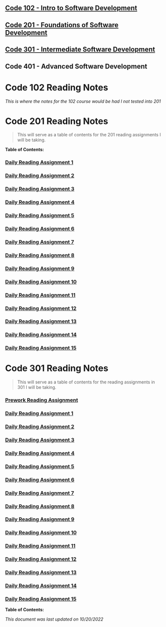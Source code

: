 ## [Code 102 - Intro to Software Development](#code-102-reading-notes)
## [Code 201 - Foundations of Software Development](#code-201-reading-notes)
## [Code 301 - Intermediate Software Development](#code-301-reading-notes)
## Code 401 - Advanced Software Development

# Code 102 Reading Notes

_This is where the notes for the 102 course would be had I not tested into 201_

# Code 201 Reading Notes

> This will serve as a table of contents for the 201 reading assignments I will be taking.

**Table of Contents:**

### [Daily Reading Assignment 1](https://tm-lbenson.github.io/reading-notes/201-notes/read-01)

### [Daily Reading Assignment 2](https://tm-lbenson.github.io/reading-notes/201-notes/read-02)

### [Daily Reading Assignment 3](https://tm-lbenson.github.io/reading-notes/201-notes/read-03)

### [Daily Reading Assignment 4](https://tm-lbenson.github.io/reading-notes/201-notes/read-04)

### [Daily Reading Assignment 5](https://tm-lbenson.github.io/reading-notes/201-notes/read-05)

### [Daily Reading Assignment 6](https://tm-lbenson.github.io/reading-notes/201-notes/read-06)

### [Daily Reading Assignment 7](https://tm-lbenson.github.io/reading-notes/201-notes/read-07)

### [Daily Reading Assignment 8](https://tm-lbenson.github.io/reading-notes/201-notes/read-08)

### [Daily Reading Assignment 9](https://tm-lbenson.github.io/reading-notes/201-notes/read-09)

### [Daily Reading Assignment 10](https://tm-lbenson.github.io/reading-notes/201-notes/read-10)

### [Daily Reading Assignment 11](https://tm-lbenson.github.io/reading-notes/201-notes/read-11)

### [Daily Reading Assignment 12](https://tm-lbenson.github.io/reading-notes/201-notes/read-12)

### [Daily Reading Assignment 13](https://tm-lbenson.github.io/reading-notes/201-notes/read-13)

### [Daily Reading Assignment 14](https://tm-lbenson.github.io/reading-notes/201-notes/read-14)

### [Daily Reading Assignment 15](https://tm-lbenson.github.io/reading-notes/201-notes/read-15)


# Code 301 Reading Notes

> This will serve as a table of contents for the reading assignments in 301 I will be taking.

### [Prework Reading Assignment](https://tm-lbenson.github.io/reading-notes/301-notes/prework)  

### [Daily Reading Assignment 1](https://tm-lbenson.github.io/reading-notes/301-notes/read-01)

### [Daily Reading Assignment 2](https://tm-lbenson.github.io/reading-notes/301-notes/read-02)

### [Daily Reading Assignment 3](https://tm-lbenson.github.io/reading-notes/301-notes/read-03)

### [Daily Reading Assignment 4](https://tm-lbenson.github.io/reading-notes/301-notes/read-04)

### [Daily Reading Assignment 5](https://tm-lbenson.github.io/reading-notes/301-notes/read-05)

### [Daily Reading Assignment 6](https://tm-lbenson.github.io/reading-notes/301-notes/read-06)

### [Daily Reading Assignment 7](https://tm-lbenson.github.io/reading-notes/301-notes/read-07)

### [Daily Reading Assignment 8](https://tm-lbenson.github.io/reading-notes/301-notes/read-08)

### [Daily Reading Assignment 9](https://tm-lbenson.github.io/reading-notes/301-notes/read-09)

### [Daily Reading Assignment 10](https://tm-lbenson.github.io/reading-notes/301-notes/read-10)

### [Daily Reading Assignment 11](https://tm-lbenson.github.io/reading-notes/301-notes/read-11)

### [Daily Reading Assignment 12](https://tm-lbenson.github.io/reading-notes/301-notes/read-12)

### [Daily Reading Assignment 13](https://tm-lbenson.github.io/reading-notes/301-notes/read-13)

### [Daily Reading Assignment 14](https://tm-lbenson.github.io/reading-notes/301-notes/read-14)

### [Daily Reading Assignment 15](https://tm-lbenson.github.io/reading-notes/301-notes/read-15)



**Table of Contents:**

_This document was last updated on 10/20/2022_
